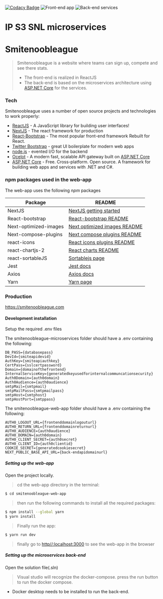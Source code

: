 [![Codacy Badge](https://app.codacy.com/project/badge/Grade/23de5418d4e049c1bab35d91aedc7c3a)](https://www.codacy.com?utm_source=github.com&amp;utm_medium=referral&amp;utm_content=kevinbevers/ip-s3-snl-microservices&amp;utm_campaign=Badge_Grade)
![Front-end app](https://github.com/kevinbevers/ip-s3-snl-microservices/workflows/Front-end%20Node.js%20CI/badge.svg)
![Back-end services](https://github.com/kevinbevers/ip-s3-snl-microservices/workflows/Back-end%20.NET%20Core%20CI/badge.svg)

# IP S3 SNL microservices
# Smitenoobleague 
>Smitenoobleague is a website where teams can sign up, compete and see there stats.
> - The front-end is realized in ReactJS
> - The back-end is based on the microservices architecture using [ASP.NET Core] for the services.

### Tech

Smitenoobleague uses a number of open source projects and technologies to work properly:

* [ReactJS] - A JavaScript library for building user interfaces!
* [NextJS] - The react framework for production
* [React-Bootstrap] - The most popular front-end framework Rebuilt for React.
* [Twitter Bootstrap] - great UI boilerplate for modern web apps
* [node.js] - evented I/O for the backend
* [Ocelot] - A modern fast, scalable API gateway built on [ASP.NET Core]
* [ASP.NET Core] - Free. Cross-platform. Open source. A framework for building web apps and services with .NET and C#.

### npm packages used in the web-app

The web-app uses the following *npm* packages

| Package | README |
| ------ | ------ |
| NextJS | [NextJS getting started][NextJSDoc] |
| React-bootstrap | [React-bootstrap README][React-bootstrapDoc] |
| Next-optimized-images | [Next optimized images README][NextOptDoc] |
| Next-compose-plugins | [Next compose plugins README][NextComDoc] |
| react-icons | [React icons plugins README][ReactIconDoc] |
| react-chartjs-2 | [React charts README][ReactChartDoc] |
| react-sortableJS | [Sortablejs page][SortableDoc]|
| Jest| [Jest docs][JestDoc]|
| Axios| [Axios docs][AxiosDoc]|
| Yarn| [Yarn page][YarnDoc]|


### Production
https://smitenoobleague.com
#### Development installation
Setup the required .env files

The smitenoobleague-microservices folder should have a .env containing the following:
```.env
DB_PASS={databasepass}
DevId={smiteapidevid}
AuthKey={smiteapiauthkey}
CertPass={sslcertpassword}
Domain={domainofthefrontend}
InternalServiceKey={generatedkeyusedforinternalcommuncationsecurity}
Auth0Domain={auth0domain}
Auth0Audience={auth0audience}
smtpMail={smtpmail}
smtpMailPass={smtpmailpass}
smtpHost={smtphost}
smtpHostPort={smtppass}
```
The smitenoobleague-web-app folder should have a .env containing the following:
```.env
AUTH0_LOGOUT_URL={frontenddomainlogouturl}
AUTH0_RETURN_URL={frontenddomainreturnurl}
AUTH0_AUDIENCE={auth0audience}
AUTH0_DOMAIN={auth0domain}
AUTH0_CLIENT_SECRET={auth0secret}
AUTH0_CLIENT_ID={auth0clientid}
COOKIE_SECRET={generatedcookiesecret}
NEXT_PUBLIC_BASE_API_URL={back-endapidomainurl}
```
##### Setting up the web-app
Open the project locally.
>cd the web-app directory in the terminal:
```bash
$ cd smitenoobleague-web-app
```
>then run the following commands to install all the required packages:
```bash
$ npm install --global yarn
$ yarn install

```
>Finally run the app:
```bash
$ yarn run dev
```
>finally go to [http//:localhost:3000][localhost] to see the web-app in the browser

##### Setting up the microservices back-end
Open the solution file(.sln)
>Visual studio will recognize the docker-compose.
>press the run button to run the docker compose.
* Docker desktop needs to be installed to run the back-end.

[//]: # (These are reference links used in the body of this note and get stripped out when the markdown processor does its job. There is no need to format nicely because it shouldn't be seen. Thanks SO - http://stackoverflow.com/questions/4823468/store-comments-in-markdown-syntax)

   [ASP.NET Core]: <https://docs.microsoft.com/en-us/aspnet/core/?view=aspnetcore-3.1>
   [node.js]: <http://nodejs.org>
   [Twitter Bootstrap]: <http://twitter.github.com/bootstrap/>
   [ReactJS]: <https://reactjs.org/>
   [NextJS]: <https://nextjs.org/>
   [React-Bootstrap]: <https://react-bootstrap.github.io/>
   [Ocelot]: <https://threemammals.com/ocelot>
   [localhost]: <http://localhost:3000>

   [NextJSDoc]: <https://nextjs.org/docs/getting-started>
   [React-bootstrapDoc]: <https://github.com/react-bootstrap/react-bootstrap/blob/master/README.md>
   [NextOptDoc]: <https://github.com/cyrilwanner/next-optimized-images/blob/master/README.md>
   [NextComDoc]: <https://github.com/cyrilwanner/next-compose-plugins/blob/master/README.md>
   [ReactIconDoc]: <https://github.com/react-icons/react-icons/blob/master/README.md>
   [ReactChartDoc]: <https://github.com/jerairrest/react-chartjs-2/blob/master/README.md>
   [SortableDoc]: <https://github.com/SortableJS/react-sortablejs/blob/master/README.md/>
   [JestDoc]: <https://jestjs.io/>
   [AxiosDoc]: <https://github.com/axios/axios/blob/master/README.md>
   [YarnDoc]: <https://yarnpkg.com/>

